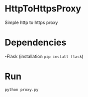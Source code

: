 # HttpToHttpsProxy
Simple http to https proxy

# Dependencies
-Flask (installation `pip install flask`)

# Run
`python proxy.py`
